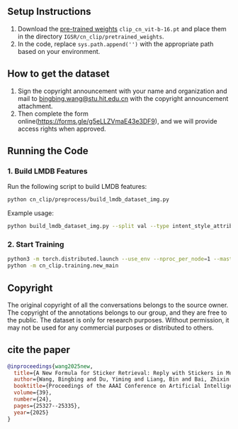 ## Setup Instructions

1. Download the [pre-trained weights](https://pan.baidu.com/s/1tNYBhYKbIzYPw7BP7Be3rQ?pwd=3dyx) `clip_cn_vit-b-16.pt` and place them in the directory `IGSR/cn_clip/pretrained_weights`.
2. In the code, replace `sys.path.append('')` with the appropriate path based on your environment.

## How to get the dataset
1. Sign the copyright announcement with your name and organization and mail to bingbing.wang@stu.hit.edu.cn with the copyright announcement attachment.
2. Then complete the form online(https://forms.gle/g5eLLZVmaE43e3DF9), and we will provide access rights when approved.

## Running the Code

### 1. Build LMDB Features

Run the following script to build LMDB features:

```bash
python cn_clip/preprocess/build_lmdb_dataset_img.py
```
Example usage:
```bash
python build_lmdb_dataset_img.py --split val --type intent_style_attribute --mode yongyuan --threshold 600
```

### 2. Start Training
```bash
python3 -m torch.distributed.launch --use_env --nproc_per_node=1 --master_port=5555 cn_clip/training/main.py
python -m cn_clip.training.new_main
```

## Copyright
The original copyright of all the conversations belongs to the source owner. The copyright of the annotations belongs to our group, and they are free to the public. The dataset is only for research purposes. Without permission, it may not be used for any commercial purposes or distributed to others.

## cite the paper
```bibtex
@inproceedings{wang2025new,
  title={A New Formula for Sticker Retrieval: Reply with Stickers in Multi-Modal and Multi-Session Conversation},
  author={Wang, Bingbing and Du, Yiming and Liang, Bin and Bai, Zhixin and Yang, Min and Wang, Baojun and Wong, Kam-Fai and Xu, Ruifeng},
  booktitle={Proceedings of the AAAI Conference on Artificial Intelligence},
  volume={39},
  number={24},
  pages={25327--25335},
  year={2025}
}
```
